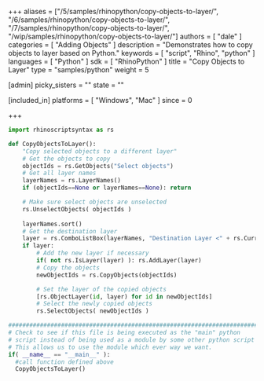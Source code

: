 +++
aliases = ["/5/samples/rhinopython/copy-objects-to-layer/", "/6/samples/rhinopython/copy-objects-to-layer/", "/7/samples/rhinopython/copy-objects-to-layer/", "/wip/samples/rhinopython/copy-objects-to-layer/"]
authors = [ "dale" ]
categories = [ "Adding Objects" ]
description = "Demonstrates how to copy objects to layer based on Python."
keywords = [ "script", "Rhino", "python" ]
languages = [ "Python" ]
sdk = [ "RhinoPython" ]
title = "Copy Objects to Layer"
type = "samples/python"
weight = 5

[admin]
picky_sisters = ""
state = ""

[included_in]
platforms = [ "Windows", "Mac" ]
since = 0

+++

```python
import rhinoscriptsyntax as rs

def CopyObjectsToLayer():
    "Copy selected objects to a different layer"
    # Get the objects to copy
    objectIds = rs.GetObjects("Select objects")
    # Get all layer names
    layerNames = rs.LayerNames()
    if (objectIds==None or layerNames==None): return

    # Make sure select objects are unselected
    rs.UnselectObjects( objectIds )
    
    layerNames.sort()
    # Get the destination layer
    layer = rs.ComboListBox(layerNames, "Destination Layer <" + rs.CurrentLayer() + ">")
    if layer:
        # Add the new layer if necessary
        if( not rs.IsLayer(layer) ): rs.AddLayer(layer)
        # Copy the objects
        newObjectIds = rs.CopyObjects(objectIds)

        # Set the layer of the copied objects
        [rs.ObjectLayer(id, layer) for id in newObjectIds]
        # Select the newly copied objects
        rs.SelectObjects( newObjectIds )

##########################################################################
# Check to see if this file is being executed as the "main" python
# script instead of being used as a module by some other python script
# This allows us to use the module which ever way we want.
if( __name__ == "__main__" ):
  #call function defined above
  CopyObjectsToLayer()
```
